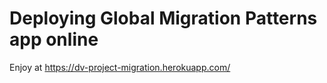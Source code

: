 # Deploying Global Migration Patterns app online

Enjoy at https://dv-project-migration.herokuapp.com/

